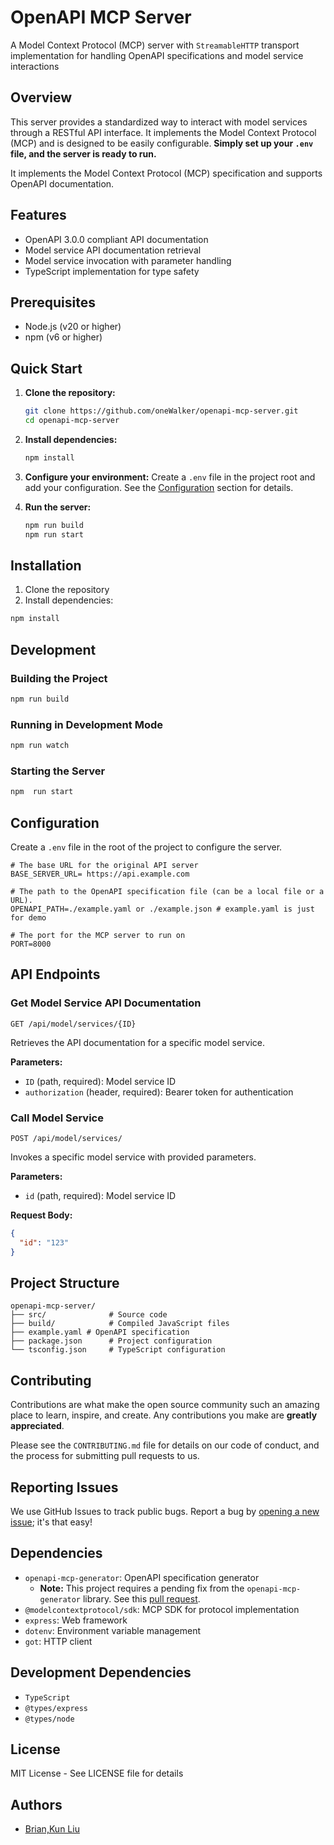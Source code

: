 # OpenAPI MCP Server

A Model Context Protocol (MCP) server with `StreamableHTTP` transport implementation for handling OpenAPI specifications and model service interactions

## Overview

This server provides a standardized way to interact with model services through a RESTful API interface. It implements the Model Context Protocol (MCP) and is designed to be easily configurable. **Simply set up your `.env` file, and the server is ready to run.**

It implements the Model Context Protocol (MCP) specification and supports OpenAPI documentation.

## Features

- OpenAPI 3.0.0 compliant API documentation
- Model service API documentation retrieval
- Model service invocation with parameter handling
- TypeScript implementation for type safety

## Prerequisites

- Node.js (v20 or higher)
- npm (v6 or higher)

## Quick Start

1.  **Clone the repository:**

    ```bash
    git clone https://github.com/oneWalker/openapi-mcp-server.git
    cd openapi-mcp-server
    ```

2.  **Install dependencies:**

    ```bash
    npm install
    ```

3.  **Configure your environment:**
    Create a `.env` file in the project root and add your configuration. See the [Configuration](#configuration) section for details.

4.  **Run the server:**
    ```bash
    npm run build
    npm run start
    ```

## Installation

1. Clone the repository
2. Install dependencies:

```bash
npm install
```

## Development

### Building the Project

```bash
npm run build
```

### Running in Development Mode

```bash
npm run watch
```

### Starting the Server

```bash
npm  run start
```

## Configuration

Create a `.env` file in the root of the project to configure the server.

```
# The base URL for the original API server
BASE_SERVER_URL= https://api.example.com

# The path to the OpenAPI specification file (can be a local file or a URL).
OPENAPI_PATH=./example.yaml or ./example.json # example.yaml is just for demo

# The port for the MCP server to run on
PORT=8000
```

## API Endpoints

### Get Model Service API Documentation

```
GET /api/model/services/{ID}
```

Retrieves the API documentation for a specific model service.

**Parameters:**

- `ID` (path, required): Model service ID
- `authorization` (header, required): Bearer token for authentication

### Call Model Service

```
POST /api/model/services/
```

Invokes a specific model service with provided parameters.

**Parameters:**

- `id` (path, required): Model service ID

**Request Body:**

```json
{
  "id": "123"
}
```

## Project Structure

```
openapi-mcp-server/
├── src/              # Source code
├── build/            # Compiled JavaScript files
├── example.yaml # OpenAPI specification
├── package.json      # Project configuration
└── tsconfig.json     # TypeScript configuration
```

## Contributing

Contributions are what make the open source community such an amazing place to learn, inspire, and create. Any contributions you make are **greatly appreciated**.

Please see the `CONTRIBUTING.md` file for details on our code of conduct, and the process for submitting pull requests to us.

## Reporting Issues

We use GitHub Issues to track public bugs. Report a bug by [opening a new issue](https://github.com/oneWalker/openapi-mcp-server/issues); it's that easy!

## Dependencies

- `openapi-mcp-generator`: OpenAPI specification generator
  - **Note:** This project requires a pending fix from the `openapi-mcp-generator` library. See this [pull request](https://github.com/harsha-iiiv/openapi-mcp-generator/pull/27).
- `@modelcontextprotocol/sdk`: MCP SDK for protocol implementation
- `express`: Web framework
- `dotenv`: Environment variable management
- `got`: HTTP client

## Development Dependencies

- `TypeScript`
- `@types/express`
- `@types/node`

## License

MIT License - See LICENSE file for details

## Authors

- [Brian,Kun Liu](https://github.com/oneWalker)
